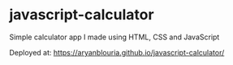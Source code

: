 # javascript-calculator
Simple calculator app I made using HTML, CSS and JavaScript

Deployed at: https://aryanblouria.github.io/javascript-calculator/
